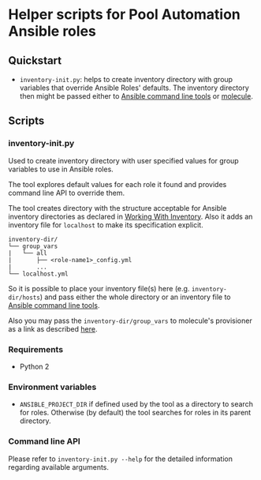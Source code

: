# Helper scripts for Pool Automation Ansible roles

## Quickstart

- `inventory-init.py`: helps to create inventory directory with group variables
   that override Ansible Roles' defaults. The inventory directory then might be
   passed either to [Ansible command line tools][2aceed7f] or
   [molecule][1d2f4724].

  [2aceed7f]: https://docs.ansible.com/ansible/latest/user_guide/command_line_tools.html "ansible tools"
  [1d2f4724]: https://molecule.readthedocs.io/en/latest/index.html "molecule"

## Scripts

### inventory-init.py

Used to create inventory directory with user specified values for group
variables to use in Ansible roles.

The tool explores default values for each role it found and provides
command line API to override them.

The tool creates directory with the structure acceptable for Ansible inventory
directories as declared in [Working With Inventory](https://docs.ansible.com/ansible/latest/user_guide/intro_inventory.html#splitting-out-host-and-group-specific-data). Also it adds an inventory file for
`localhost` to make its specification explicit.

```shell
inventory-dir/
└── group_vars
|   └── all
|       ├── <role-name1>_config.yml
|       ...
└── localhost.yml
```

So it is possible to place your inventory file(s) here (e.g. `inventory-dir/hosts`)
and pass either the whole directory or an inventory file to [Ansible command line tools][2aceed7f].

Also you may pass the `inventory-dir/group_vars` to molecule's provisioner
as a link as described [here](https://molecule.readthedocs.io/en/latest/configuration.html#provisioner).

### Requirements

- Python 2

### Environment variables

- `ANSIBLE_PROJECT_DIR` if defined used by the tool as a directory to search
  for roles. Otherwise (by default) the tool searches for roles in its parent
  directory.

### Command line API

Please refer to `inventory-init.py --help` for the detailed information
regarding available arguments.
